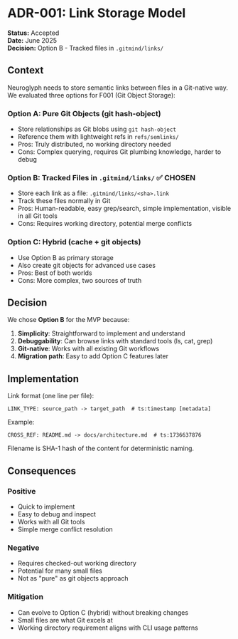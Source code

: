 <!-- SPDX-License-Identifier: Apache-2.0 -->
<!-- © 2025 J. Kirby Ross / Neuroglyph Collective -->

# ADR-001: Link Storage Model

**Status:** Accepted  
**Date:** June 2025  
**Decision:** Option B - Tracked files in `.gitmind/links/`

## Context

Neuroglyph needs to store semantic links between files in a Git-native way. We evaluated three options for F001 (Git Object Storage):

### Option A: Pure Git Objects (git hash-object)
- Store relationships as Git blobs using `git hash-object`
- Reference them with lightweight refs in `refs/semlinks/`
- Pros: Truly distributed, no working directory needed
- Cons: Complex querying, requires Git plumbing knowledge, harder to debug

### Option B: Tracked Files in `.gitmind/links/` ✅ CHOSEN
- Store each link as a file: `.gitmind/links/<sha>.link`
- Track these files normally in Git
- Pros: Human-readable, easy grep/search, simple implementation, visible in all Git tools
- Cons: Requires working directory, potential merge conflicts

### Option C: Hybrid (cache + git objects)
- Use Option B as primary storage
- Also create git objects for advanced use cases
- Pros: Best of both worlds
- Cons: More complex, two sources of truth

## Decision

We chose **Option B** for the MVP because:

1. **Simplicity**: Straightforward to implement and understand
2. **Debuggability**: Can browse links with standard tools (ls, cat, grep)
3. **Git-native**: Works with all existing Git workflows
4. **Migration path**: Easy to add Option C features later

## Implementation

Link format (one line per file):
```
LINK_TYPE: source_path -> target_path  # ts:timestamp [metadata]
```

Example:
```
CROSS_REF: README.md -> docs/architecture.md  # ts:1736637876
```

Filename is SHA-1 hash of the content for deterministic naming.

## Consequences

### Positive
- Quick to implement
- Easy to debug and inspect
- Works with all Git tools
- Simple merge conflict resolution

### Negative
- Requires checked-out working directory
- Potential for many small files
- Not as "pure" as git objects approach

### Mitigation
- Can evolve to Option C (hybrid) without breaking changes
- Small files are what Git excels at
- Working directory requirement aligns with CLI usage patterns